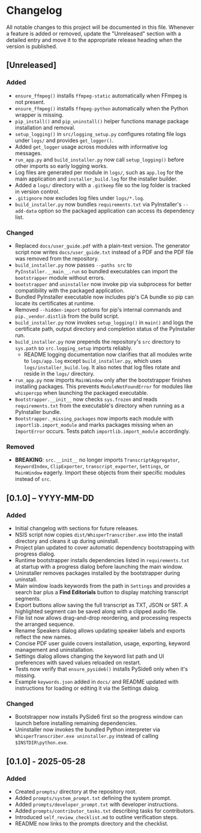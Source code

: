 # Changelog

All notable changes to this project will be documented in this file.
Whenever a feature is added or removed, update the "Unreleased" section with a detailed entry and move it to the appropriate release heading when the version is published.

## [Unreleased]
### Added
- `ensure_ffmpeg()` installs `ffmpeg-static` automatically when FFmpeg is not present.
- `ensure_ffmpeg()` installs `ffmpeg-python` automatically when the Python wrapper is missing.
- `pip_install()` and `pip_uninstall()` helper functions manage package installation and removal.
- `setup_logging()` in `src/logging_setup.py` configures rotating file logs under `logs/` and provides `get_logger()`.
- Added `get_logger` usage across modules with informative log messages.
- `run_app.py` and `build_installer.py` now call `setup_logging()` before other imports so early logging works.
- Log files are generated per module in `logs/`, such as `app.log` for the main application and `installer_build.log` for the installer builder.
- Added a `logs/` directory with a `.gitkeep` file so the log folder is tracked in version control.
- `.gitignore` now excludes log files under `logs/*.log`.
- `build_installer.py` now bundles `requirements.txt` via PyInstaller's
  `--add-data` option so the packaged application can access its dependency list.

### Changed
 - Replaced `docs/user_guide.pdf` with a plain-text version. The generator
   script now writes `docs/user_guide.txt` instead of a PDF and the PDF file was
   removed from the repository.
 - `build_installer.py` now passes `--paths src` to `PyInstaller.__main__.run`
   so bundled executables can import the `bootstrapper` module without errors.
- `bootstrapper` and `uninstaller` now invoke pip via subprocess for better
  compatibility with the packaged application.
- Bundled PyInstaller executable now includes pip's CA bundle so pip can
  locate its certificates at runtime.
- Removed `--hidden-import` options for pip's internal commands and
  `pip._vendor.distlib` from the build script.
- `build_installer.py` now invokes `setup_logging()` in `main()` and logs the
  certificate path, output directory and completion status of the PyInstaller
  run.
- `build_installer.py` now prepends the repository's `src` directory to `sys.path` so `src.logging_setup` imports reliably.
  - README logging documentation now clarifies that all modules write to
    `logs/app.log` except `build_installer.py`, which uses
    `logs/installer_build.log`. It also notes that log files rotate and reside in
    the `logs/` directory.
- `run_app.py` now imports `MainWindow` only after the bootstrapper finishes
   installing packages. This prevents `ModuleNotFoundError` for modules like
   `whispercpp` when launching the packaged executable.
- `Bootstrapper.__init__` now checks `sys.frozen` and reads `requirements.txt`
  from the executable's directory when running as a PyInstaller bundle.
- `Bootstrapper._missing_packages` now imports each module with
  `importlib.import_module` and marks packages missing when an `ImportError`
  occurs. Tests patch `importlib.import_module` accordingly.

### Removed
- **BREAKING**: `src.__init__` no longer imports `TranscriptAggregator`,
  `KeywordIndex`, `ClipExporter`, `transcript_exporter`, `Settings`, or
  `MainWindow` eagerly. Import these objects from their specific modules instead
  of `src`.

## [0.1.0] – YYYY-MM-DD
### Added
- Initial changelog with sections for future releases.
- NSIS script now copies `dist/WhisperTranscriber.exe` into the install directory and cleans it up during uninstall.
- Project plan updated to cover automatic dependency bootstrapping with progress dialog.
- Runtime bootstrapper installs dependencies listed in `requirements.txt` at
  startup with a progress dialog before launching the main window.
- Uninstaller removes packages installed by the bootstrapper during uninstall.
- Main window loads keywords from the path in `Settings` and provides a search
  bar plus a **Find Editorials** button to display matching transcript segments.
- Export buttons allow saving the full transcript as TXT, JSON or SRT. A
  highlighted segment can be saved along with a clipped audio file.
- File list now allows drag-and-drop reordering, and processing respects the
    arranged sequence.
- Rename Speakers dialog allows updating speaker labels and exports reflect the
    new names.
- Concise PDF user guide covers installation, usage, exporting, keyword
  management and uninstallation.
- Settings dialog allows changing the keyword list path and UI preferences with
    saved values reloaded on restart.
- Tests now verify that `ensure_pyside6()` installs PySide6 only when it's
  missing.
- Example `keywords.json` added in `docs/` and README updated with instructions
  for loading or editing it via the Settings dialog.

### Changed
- Bootstrapper now installs PySide6 first so the progress window can launch
  before installing remaining dependencies.
- Uninstaller now invokes the bundled Python interpreter via
  `WhisperTranscriber.exe uninstaller.py` instead of calling `$INSTDIR\python.exe`.


## [0.1.0] - 2025-05-28
### Added
- Created `prompts/` directory at the repository root.
- Added `prompts/system_prompt.txt` defining the system prompt.
- Added `prompts/developer_prompt.txt` with developer instructions.
- Added `prompts/contributor_tasks.txt` describing tasks for contributors.
- Introduced `self_review_checklist.md` to outline verification steps.
- README now links to the prompts directory and the checklist.
